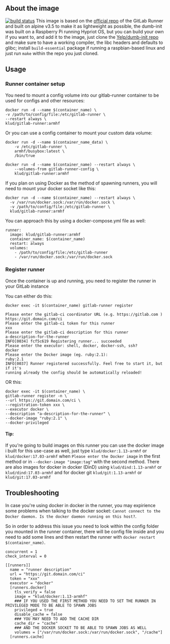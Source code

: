 ## About the image

[![build status](https://gitlab.com/klud/gitlab-runner/badges/master/build.svg)](https://gitlab.com/klud/gitlab-runner/commits/master)
This image is based on the [official repo](https://gitlab.com/gitlab-org/gitlab-ci-multi-runner) of the GitLab Runner and built on alpine v3.5 to make it as lightweight as possible, the dumb-init was built on a Raspberry Pi running Hypriot OS, but you can build your own if you want to, and add it to the image, just clone the [Yelp/dumb-init repo](https://github.com/Yelp/dumb-init) and make sure to have a working compiler, the libc headers and defaults to glibc; install ```build-essential``` package if running a raspbian-based linux and just run ```make``` within the repo you just cloned.

## Usage

### Runner container setup


You need to mount a config volume into our gitlab-runner container to be used for configs and other resources:
```
docker run -d --name $(container_name) \
-v /path/to/config/file:/etc/gitlab-runner \
--restart always \
klud/gitlab-runner:armhf
```


Or you can use a config container to mount your custom data volume:
```
docker run -d --name $(container_name_data) \
    -v /etc/gitlab-runner \
    armhf/busybox:latest \
    /bin/true

docker run -d --name $(container_name) --restart always \
    --volumes-from gitlab-runner-config \
    klud/gitlab-runner:armhf
```


If you plan on using Docker as the method of spawning runners, you will need to mount your docker socket like this:
```
docker run -d --name $(container_name) --restart always \
  -v /var/run/docker.sock:/var/run/docker.sock \
  -v /path/to/config/file:/etc/gitlab-runner \
  klud/gitlab-runner:armhf
```


You can approach this by using a docker-compose.yml file as well:
```
runner:
  image: klud/gitlab-runner:armhf
  container_name: $(container_name)
  restart: always
  volumes:
    - /path/to/config/file:/etc/gitlab-runner
    - /var/run/docker.sock:/var/run/docker.sock
```

### Register runner

Once the container is up and running, you need to register the runner in your GitLab instance


You can either do this:
```
docker exec -it $(container_name) gitlab-runner register

Please enter the gitlab-ci coordinator URL (e.g. https://gitlab.com )
https://git.domain.com/ci
Please enter the gitlab-ci token for this runner
xxx
Please enter the gitlab-ci description for this runner
a-description-for-the-runner
INFO[0034] fcf5c619 Registering runner... succeeded
Please enter the executor: shell, docker, docker-ssh, ssh?
docker
Please enter the Docker image (eg. ruby:2.1):
ruby:2.1
INFO[0037] Runner registered successfully. Feel free to start it, but if it's
running already the config should be automatically reloaded!
```


OR this:
```
docker exec -it $(container_name) \
gitlab-runner register -n \
--url https://git.domain.com/ci \
--registration-token xxx \
--executor docker \
--description "a-description-for-the-runner" \
--docker-image "ruby:2.1" \
--docker-privileged
```


#### Tip:
 If you're going to build images on this runner you can use the docker image i built for this use-case as well, just type ```klud/docker:1.13-armhf``` or ```klud/docker:17.03-armhf``` when ```Please enter the Docker image``` in the first method or in ```--docker-image "image:tag"``` with the second method. There are also images for docker in docker (DinD) using ```klud/dind:1.13-armhf``` or ```klud/dind:17.03-armhf``` and for docker git ```klud/git:1.13-armhf``` or ```klud/git:17.03-armhf```

## Troubleshooting
In case you're using docker in docker in the runner, you may expirience some problems when talking to the docker socket: ```Cannot connect to the Docker daemon. Is the docker daemon running on this host?```.

So in order to address this issue you need to look within the config folder you mounted in the runner container, there will be config file inside and you need to add some lines and then restart the runner with ```docker restart $(container_name)```.

```
concurrent = 1
check_interval = 0

[[runners]]
  name = "runner description"
  url = "https://git.domain.com/ci"
  token = "xxx"
  executor = "docker"
  [runners.docker]
    tls_verify = false
    image = "klud/docker:1.13-armhf"
    ### IF YOU USED THE FIRST METHOD YOU NEED TO SET THE RUNNER IN PRIVILEGED MODE TO BE ABLE TO SPAWN JOBS
    privileged = true
    disable_cache = false
    ### YOU MAY NEED TO ADD THE CACHE DIR
    cache_dir = "cache"
    ### AND THE DOCKER SOCKET TO BE ABLE TO SPAWN JOBS AS WELL
    volumes = ["/var/run/docker.sock:/var/run/docker.sock", "/cache"]
  [runners.cache]
```
